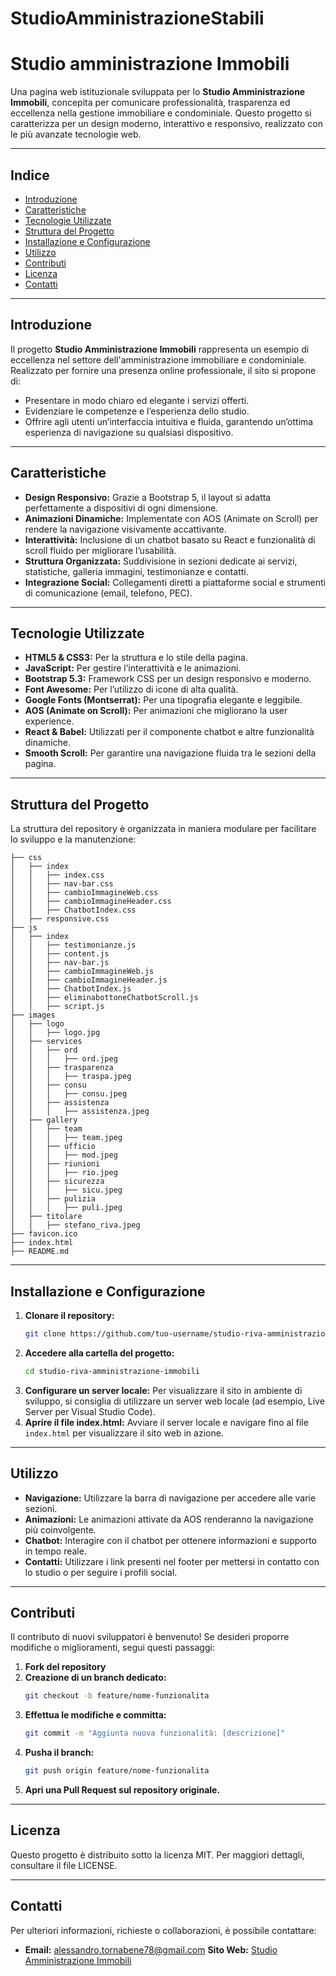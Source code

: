 # StudioAmministrazioneStabili
# Studio amministrazione Immobili

Una pagina web istituzionale sviluppata per lo **Studio Amministrazione Immobili**, concepita per comunicare professionalità, trasparenza ed eccellenza nella gestione immobiliare e condominiale. Questo progetto si caratterizza per un design moderno, interattivo e responsivo, realizzato con le più avanzate tecnologie web.

---

## Indice

- [Introduzione](#introduzione)
- [Caratteristiche](#caratteristiche)
- [Tecnologie Utilizzate](#tecnologie-utilizzate)
- [Struttura del Progetto](#struttura-del-progetto)
- [Installazione e Configurazione](#installazione-e-configurazione)
- [Utilizzo](#utilizzo)
- [Contributi](#contributi)
- [Licenza](#licenza)
- [Contatti](#contatti)

---

## Introduzione

Il progetto **Studio Amministrazione Immobili** rappresenta un esempio di eccellenza nel settore dell'amministrazione immobiliare e condominiale. Realizzato per fornire una presenza online professionale, il sito si propone di:
- Presentare in modo chiaro ed elegante i servizi offerti.
- Evidenziare le competenze e l’esperienza dello studio.
- Offrire agli utenti un’interfaccia intuitiva e fluida, garantendo un’ottima esperienza di navigazione su qualsiasi dispositivo.

---

## Caratteristiche

- **Design Responsivo:** Grazie a Bootstrap 5, il layout si adatta perfettamente a dispositivi di ogni dimensione.
- **Animazioni Dinamiche:** Implementate con AOS (Animate on Scroll) per rendere la navigazione visivamente accattivante.
- **Interattività:** Inclusione di un chatbot basato su React e funzionalità di scroll fluido per migliorare l’usabilità.
- **Struttura Organizzata:** Suddivisione in sezioni dedicate ai servizi, statistiche, galleria immagini, testimonianze e contatti.
- **Integrazione Social:** Collegamenti diretti a piattaforme social e strumenti di comunicazione (email, telefono, PEC).

---

## Tecnologie Utilizzate

- **HTML5 & CSS3:** Per la struttura e lo stile della pagina.
- **JavaScript:** Per gestire l’interattività e le animazioni.
- **Bootstrap 5.3:** Framework CSS per un design responsivo e moderno.
- **Font Awesome:** Per l’utilizzo di icone di alta qualità.
- **Google Fonts (Montserrat):** Per una tipografia elegante e leggibile.
- **AOS (Animate on Scroll):** Per animazioni che migliorano la user experience.
- **React & Babel:** Utilizzati per il componente chatbot e altre funzionalità dinamiche.
- **Smooth Scroll:** Per garantire una navigazione fluida tra le sezioni della pagina.

---

## Struttura del Progetto

La struttura del repository è organizzata in maniera modulare per facilitare lo sviluppo e la manutenzione:

```
├── css
│   ├── index
│   │   ├── index.css
│   │   ├── nav-bar.css
│   │   ├── cambioImmagineWeb.css
│   │   ├── cambioImmagineHeader.css
│   │   ├── ChatbotIndex.css
│   ├── responsive.css
├── js
│   ├── index
│   │   ├── testimonianze.js
│   │   ├── content.js
│   │   ├── nav-bar.js
│   │   ├── cambioImmagineWeb.js
│   │   ├── cambioImmagineHeader.js
│   │   ├── ChatbotIndex.js
│   │   ├── eliminabottoneChatbotScroll.js
│   │   ├── script.js
├── images
│   ├── logo
│   │   ├── logo.jpg
│   ├── services
│   │   ├── ord
│   │   │   ├── ord.jpeg
│   │   ├── trasparenza
│   │   │   ├── traspa.jpeg
│   │   ├── consu
│   │   │   ├── consu.jpeg
│   │   ├── assistenza
│   │   │   ├── assistenza.jpeg
│   ├── gallery
│   │   ├── team
│   │   │   ├── team.jpeg
│   │   ├── ufficio
│   │   │   ├── mod.jpeg
│   │   ├── riunioni
│   │   │   ├── rio.jpeg
│   │   ├── sicurezza
│   │   │   ├── sicu.jpeg
│   │   ├── pulizia
│   │   │   ├── puli.jpeg
│   ├── titolare
│   │   ├── stefano_riva.jpeg
├── favicon.ico
├── index.html
├── README.md
```

---

## Installazione e Configurazione

1. **Clonare il repository:**
   ```bash
   git clone https://github.com/tuo-username/studio-riva-amministrazione-immobili.git
   ```
2. **Accedere alla cartella del progetto:**
   ```bash
   cd studio-riva-amministrazione-immobili
   ```
3. **Configurare un server locale:**
   Per visualizzare il sito in ambiente di sviluppo, si consiglia di utilizzare un server web locale (ad esempio, Live Server per Visual Studio Code).
4. **Aprire il file index.html:**
   Avviare il server locale e navigare fino al file `index.html` per visualizzare il sito web in azione.

---

## Utilizzo

- **Navigazione:** Utilizzare la barra di navigazione per accedere alle varie sezioni.
- **Animazioni:** Le animazioni attivate da AOS renderanno la navigazione più coinvolgente.
- **Chatbot:** Interagire con il chatbot per ottenere informazioni e supporto in tempo reale.
- **Contatti:** Utilizzare i link presenti nel footer per mettersi in contatto con lo studio o per seguire i profili social.

---

## Contributi

Il contributo di nuovi sviluppatori è benvenuto! Se desideri proporre modifiche o miglioramenti, segui questi passaggi:

1. **Fork del repository**
2. **Creazione di un branch dedicato:**
   ```bash
   git checkout -b feature/nome-funzionalita
   ```
3. **Effettua le modifiche e committa:**
   ```bash
   git commit -m "Aggiunta nuova funzionalità: [descrizione]"
   ```
4. **Pusha il branch:**
   ```bash
   git push origin feature/nome-funzionalita
   ```
5. **Apri una Pull Request sul repository originale.**

---

## Licenza

Questo progetto è distribuito sotto la licenza MIT. Per maggiori dettagli, consultare il file LICENSE.

---

## Contatti

Per ulteriori informazioni, richieste o collaborazioni, è possibile contattare:

- **Email:** alessandro.tornabene78@gmail.com
**Sito Web:** [Studio Amministrazione Immobili]([https://alexinfotech.github.io/vetrina-amministratore/)


